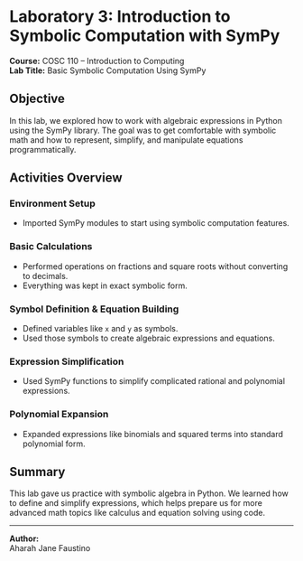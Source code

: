 # Laboratory 3: Introduction to Symbolic Computation with SymPy  
**Course:** COSC 110 – Introduction to Computing  
**Lab Title:** Basic Symbolic Computation Using SymPy  

## Objective
In this lab, we explored how to work with algebraic expressions in Python using the SymPy library. The goal was to get comfortable with symbolic math and how to represent, simplify, and manipulate equations programmatically.

## Activities Overview

###  Environment Setup
- Imported SymPy modules to start using symbolic computation features.

###  Basic Calculations
- Performed operations on fractions and square roots without converting to decimals.
- Everything was kept in exact symbolic form.

###  Symbol Definition & Equation Building
- Defined variables like `x` and `y` as symbols.
- Used those symbols to create algebraic expressions and equations.

###  Expression Simplification
- Used SymPy functions to simplify complicated rational and polynomial expressions.

###  Polynomial Expansion
- Expanded expressions like binomials and squared terms into standard polynomial form.

## Summary
This lab gave us practice with symbolic algebra in Python. We learned how to define and simplify expressions, which helps prepare us for more advanced math topics like calculus and equation solving using code.

---

**Author:**  
Aharah Jane Faustino  
